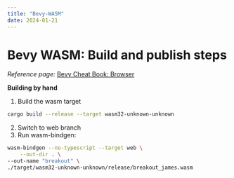 ```yaml
---
title: "Bevy-WASM"
date: 2024-01-21
---
```

# Bevy WASM: Build and publish steps

_Reference page:_ [Bevy Cheat Book: Browser](https://bevy-cheatbook.github.io/platforms/wasm.html)

__Building by hand__
1. Build the wasm target
``` sh
cargo build --release --target wasm32-unknown-unknown
```
2. Switch to web branch
3. Run wasm-bindgen:
``` sh
wasm-bindgen --no-typescript --target web \
    --out-dir . \
--out-name "breakout" \
./target/wasm32-unknown-unknown/release/breakout_james.wasm
```
